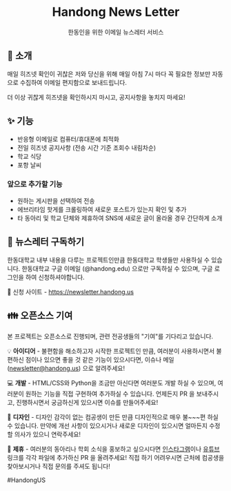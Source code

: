 <div align="center">
<h1>Handong News Letter</h1>
한동인을 위한 이메일 뉴스레터 서비스
</div>

## 👋 소개

매일 히즈넷 확인이 귀찮은 저와 당신을 위해 매일 아침 7시 마다 꼭 필요한 정보만 자동으로 수집하여 이메일 편지함으로 보내드립니다.

더 이상 귀찮게 히즈넷을 확인하시지 마시고, 공지사항을 놓치지 마세요!

## ✨ 기능

- 반응형 이메일로 컴퓨터/휴대폰에 최적화
- 전일 히즈넷 공지사항 (전송 시간 기준 조회수 내림차순)
- 학교 식당
- 포항 날씨

### 앞으로 추가할 기능

- 원하는 게시판을 선택하여 전송
- 에브리타임 핫게를 크롤링하여 새로운 포스트가 있는지 확인 및 추가
- 타 동아리 및 학교 단체와 제휴하여 SNS에 새로운 글이 올라올 경우 간단하게 소개

## 📩 뉴스레터 구독하기

한동대학교 내부 내용을 다루는 프로젝트인만큼 한동대학교 학생들만 사용하실 수 있습니다. 한동대학교 구글 이메일 (@handong.edu) 으로만 구독하실 수 있으며, 구글 로그인을 하여 신청하셔야합니다.

🔗 신청 사이트 - https://newsletter.handong.us

## 👪 오픈소스 기여

본 프로젝트는 오픈소스로 진행되며, 관련 전공생들의 "기여"를 기다리고 있습니다.

💡 **아이디어** - 불편함을 해소하고자 시작한 프로젝트인 만큼, 여러분이 사용하시면서 불편하신 점이나 있으면 좋을 것 같은 기능이 있으시다면, 이슈나 메일 (newsletter@handong.us) 으로 알려주세요!

💻 **개발** - HTML/CSS와 Python을 조금만 아신다면 여러분도 개발 하실 수 있으며, 여러분이 원하는 기능을 직접 구현하여 추가하실 수 있습니다. 언제든지 PR 을 보내주시고, 진행하시면서 궁금하신게 있으시면 이슈를 만들어주세요!

🎨 **디자인** - 디자인 감각이 없는 컴공생이 만든 만큼 디자인적으로 매우 불~~~편 하실 수 있습니다. 만약에 개선 사항이 있으시거나 새로운 디자인이 있으시면 얼마든지 수정할 의사가 있으니 연락주세요!

💼 **제휴** - 여러분의 동아리나 학회 소식을 홍보하고 싶으시다면 [인스타그램](fetch_instagram.txt)이나 [유튜브](fetch_youtube.txt) 링크를 각각 파일에 추가하신 PR 을 올려주세요! 직접 하기 어려우시면 근처에 컴공생을 찾아보시거나 직접 문의를 주셔도 됩니다!

#HandongUS
